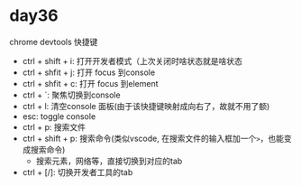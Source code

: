 # day36

chrome devtools 快捷键

- ctrl + shift + i: 打开开发者模式（上次关闭时啥状态就是啥状态
- ctrl + shfit + j: 打开 focus 到console
- ctrl + shfit + c: 打开 focus 到element
- ctrl + `: 聚焦切换到console
- ctrl + l: 清空console 面板(由于该快捷键映射成向右了，故就不用了额)
- esc: toggle console
- ctrl + p: 搜索文件
- ctrl + shift + p: 搜索命令(类似vscode, 在搜索文件的输入框加一个`>`，也能变成搜索命令)
  - 搜索元素，网络等，直接切换到对应的tab
- ctrl + [/]: 切换开发者工具的tab